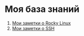# Моя база знаний

1. [Мои заметки о Rocky Linux](https://i4ox.github.io/i4ox-knowledge-base/docs/rocky_linux/)
2. [Мои заметки о SSH](https://i4ox.github.io/i4ox-knowledge-base/docs/ssh/)